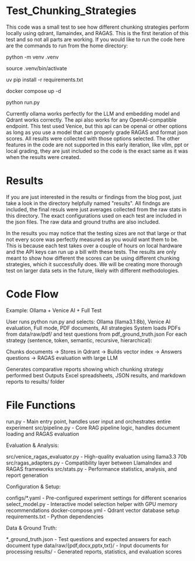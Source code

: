 # Test_Chunking_Strategies
This code was a small test to see how different chunking strategies perform locally using qdrant, llamaindex, and RAGAS. This is the first iteration of this test and so not all parts are working. If you would like to run the code here are the commands to run from the home directory:

python -m venv .venv

source .venv/bin/activate

uv pip install -r requirements.txt

docker compose up -d

python run.py

Currently ollama works perfectly for the LLM and embedding model and Qdrant works correctly. The api also works for any OpenAI-compatible endpoint. This test used Venice, but this api can be openai or other options as long as you use a model that can properly grade RAGAS and format json scores. All results were collected with those options selected. The other features in the code are not supported in this early iteration, like vllm, ppt or local grading, they are just included so the code is the exact same as it was when the results were created. 

# Results
If you are just interested in the results or findings from the blog post, just take a look in the directory helpfully named "results". All findngs are included, the final resuls were just averages collected from the raw stats in this directory. The exact configurations used on each test are included in the json files. The raw data and ground truths are also included. 

In the results you may notice that the testing sizes are not that large or that not every score was perfectly measured as you would want them to be. This is because each test takes over a couple of hours on local hardware and the API keys can run up a bill with these tests. The results are only meant to show how different the scores can be using different chunking strategies, which it successfully does. We will be creating more thorough test on larger data sets in the future, likely with different methodologies.

# Code Flow

Example: Ollama + Venice AI + Full Test

User runs python run.py and selects: Ollama (llama3.1:8b), Venice AI evaluation, Full mode, PDF documents, All strategies
System loads PDFs from data/raw/pdf/ and test questions from pdf_ground_truth.json
For each strategy (sentence, token, semantic, recursive, hierarchical):

Chunks documents → Stores in Qdrant → Builds vector index → Answers questions → RAGAS evaluation with large LLM


Generates comparative reports showing which chunking strategy performed best
Outputs Excel spreadsheets, JSON results, and markdown reports to results/ folder

# File Functions

run.py - Main entry point, handles user input and orchestrates entire experiment
src/pipeline.py - Core RAG pipeline logic, handles document loading and RAGAS evaluation

Evaluation & Analysis:

src/venice_ragas_evaluator.py - High-quality evaluation using llama3.3 70b
src/ragas_adapters.py - Compatibility layer between LlamaIndex and RAGAS frameworks
src/stats.py - Performance statistics, analysis, and report generation

Configuration & Setup:

configs/*.yaml - Pre-configured experiment settings for different scenarios
select_model.py - Interactive model selection helper with GPU memory recommendations
docker-compose.yml - Qdrant vector database setup
requirements.txt - Python dependencies

Data & Ground Truth:

*_ground_truth.json - Test questions and expected answers for each document type
data/raw/{pdf,docx,pptx,txt}/ - Input documents for processing
results/ - Generated reports, statistics, and evaluation scores
